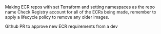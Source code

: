 Making ECR repos with set Terraform and setting namespaces as the repo name
Check Registry account for all of the ECRs being made, remember to apply a lifecycle policy to remove any older images.

Github PR to approve new ECR requirements from a dev

